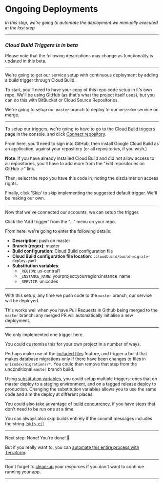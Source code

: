 
# Ongoing Deployments

*In this step, we're going to automate the deployment we manually executed in the last step*

---

### *Cloud Build Triggers is in beta*

Please note that the following descriptions may change as functionality is updated in this beta. 

---

We're going to get our service setup with continuous deployment by adding a build trigger through Cloud Build. 

To start, you'll need to have your copy of this repo code setup in it's own repo. We'll be using GitHub (as that's what the project itself uses), but you can do this with BitBucket or Cloud Source Repositories. 

We're going to setup our `master` branch to deploy to our `unicodex` service on merge. 

---

To setup our triggers, we're going to have to go to the [Cloud Build triggers](https://console.cloud.google.com/cloud-build/triggers/) page in the console, and click [Connect repository](https://console.cloud.google.com/cloud-build/triggers/connect). 

From here, you'll need to sign into GitHub, then install Google Cloud Build as an application, against your repository (or all repositories, if you wish.)

**Note**: If you have already installed Cloud Build and did not allow access to all repositories, you'll have to add more from the "Edit repositories on GitHub ⬀" link. 

Then, select the repo you have this code in, noting the disclaimer on access rights. 

Finally, click 'Skip' to skip implementing the suggested default trigger. We'll be making our own. 

---

Now that we've connected our accounts, we can setup the trigger. 

Click the 'Add trigger' from the "..." menu on your repo. 

From here, we're going to enter the following details: 

* **Description**: push on master
* **Branch (regex)**: master
* **Build configuration**: Cloud Build configuration file
* **Cloud Build configuration file location**: `.cloudbuild/build-migrate-deploy.yaml`
* **Substitution variables**:
  * `_REGION`: us-central1
  * `_INSTANCE_NAME`: yourproject:yourregion:instance_name
  * `_SERVICE`: unicodex 
---

With this setup, any time we push code to the `master` branch, our service will be deployed. 

This works well when you have Pull Requests in Github being merged to the `master` branch: any merged PR will automatically initialise a new deployment. 

---

We only implemented one trigger here. 

You could customise this for your own project in a number of ways. 

Perhaps make use of the [included files](https://cloud.google.com/cloud-build/docs/running-builds/automate-builds#build_trigger) feature, and trigger a build that makes database migrations only if there have been changes to files in `unicodex/migrations/*`. You could then remove that step from the unconditional `master` branch build.

Using [substitution variables](https://cloud.google.com/cloud-build/docs/configuring-builds/substitute-variable-values#using_user-defined_substitutions), you could setup multiple triggers: ones that on master deploy to a staging environment, and on a tagged release deploy to production. Changing the substitution variables allows you to use the same code and aim the deploy at different places. 

You could also take advantage of [build concurrency](https://cloud.google.com/cloud-build/docs/configuring-builds/configure-build-step-order), if you have steps that don't need to be run one at a time.

You can always also skip builds entirely if the commit messages includes the string [[`skip ci`](https://cloud.google.com/cloud-build/docs/running-builds/automate-builds#skipping_a_build_trigger)]

---

Next step: None! You're done! 🧁 

But if you really want to, you can [automate this entire process with Terraform](80-automation.md).

---

Don't forget to [clean-up](90-cleanup.md) your resources if you don't want to continue running your app. 

---
